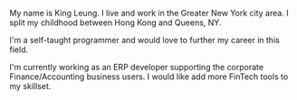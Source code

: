 My name is King Leung.
I live and work in the Greater New York city area.
I split my childhood between Hong Kong and Queens, NY.

I'm a self-taught programmer and would love to further my career in this field.

I'm currently working as an ERP developer supporting the corporate Finance/Accounting business users.
I would like add more FinTech tools to my skillset.